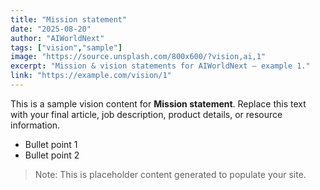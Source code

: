 ```yaml
---
title: "Mission statement"
date: "2025-08-20"
author: "AIWorldNext"
tags: ["vision","sample"]
image: "https://source.unsplash.com/800x600/?vision,ai,1"
excerpt: "Mission & vision statements for AIWorldNext — example 1."
link: "https://example.com/vision/1"
---
```


This is a sample vision content for **Mission statement**. Replace this text with your final article, job description, product details, or resource information.

- Bullet point 1
- Bullet point 2

> Note: This is placeholder content generated to populate your site.
